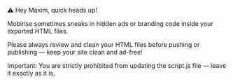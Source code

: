 ⚠️ Hey Maxim, quick heads up!

Mobirise sometimes sneaks in hidden ads or branding code inside your exported HTML files.

Please always review and clean your HTML files before pushing or publishing — keep your site clean and ad-free!

Important: You are strictly prohibited from updating the script.js file — leave it exactly as it is.
